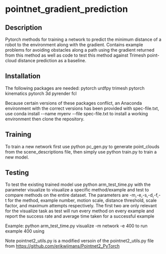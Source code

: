 # pointnet_gradient_prediction

## Description

Pytorch methods for training a network to predict the minimum distance of a robot to the environment along with the gradient. Contains example problems for avoiding obstacles along a path using the gradient returned from this method
as well as code to test this method against Trimesh point-cloud distance prediction as a baseline.


## Installation
The following packages are needed:
pytorch
urdfpy
trimesh
pytorch kinematics
pytorch 3d
pyrender
fcl


Because certain versions of these packages conflict, an Anaconda environment with the correct versions has been provided with spec-file.txt, use conda install --name myenv --file spec-file.txt to install a working environment
then clone the repository.

## Training
To train a new network first use python pc_gen.py to generate point_clouds from the scene_descriptions file, then simply use python train.py to train a new model.

## Testing
To test the existing trained model use python arm_test_time.py with the parameter visualize to visualize a specific method/example and test to compare methods on the entire dataset. The parameters are -m,-e,-s,-d,-f,-t for the method,
example number, motion scale, distance threshold, scale factor, and maximum attempts respectively. The first two are only relevant for the visualize task as test will run every method on every example and report the success rate and 
average time taken for a successful example

Example: python arm_test_time.py visualize -m network -e 400 to run example 400 using

Note pointnet2_utils.py is a modified versoin of the pointnet2_utils.py file from https://github.com/erikwijmans/Pointnet2_PyTorch


